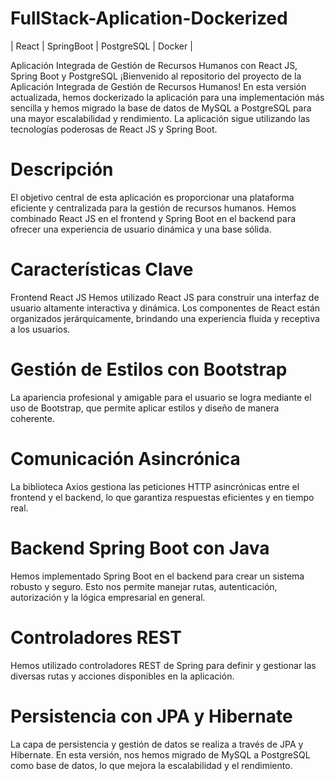 # FullStack-Aplication-Dockerized
| React | SpringBoot | PostgreSQL | Docker |

Aplicación Integrada de Gestión de Recursos Humanos con React JS, Spring Boot y PostgreSQL
¡Bienvenido al repositorio del proyecto de la Aplicación Integrada de Gestión de Recursos Humanos! En esta versión actualizada, hemos dockerizado la aplicación para una implementación más sencilla y hemos migrado la base de datos de MySQL a PostgreSQL para una mayor escalabilidad y rendimiento. La aplicación sigue utilizando las tecnologías poderosas de React JS y Spring Boot.

# Descripción
El objetivo central de esta aplicación es proporcionar una plataforma eficiente y centralizada para la gestión de recursos humanos. Hemos combinado React JS en el frontend y Spring Boot en el backend para ofrecer una experiencia de usuario dinámica y una base sólida.

# Características Clave
Frontend React JS
Hemos utilizado React JS para construir una interfaz de usuario altamente interactiva y dinámica. Los componentes de React están organizados jerárquicamente, brindando una experiencia fluida y receptiva a los usuarios.

# Gestión de Estilos con Bootstrap
La apariencia profesional y amigable para el usuario se logra mediante el uso de Bootstrap, que permite aplicar estilos y diseño de manera coherente.

# Comunicación Asincrónica
La biblioteca Axios gestiona las peticiones HTTP asincrónicas entre el frontend y el backend, lo que garantiza respuestas eficientes y en tiempo real.

# Backend Spring Boot con Java
Hemos implementado Spring Boot en el backend para crear un sistema robusto y seguro. Esto nos permite manejar rutas, autenticación, autorización y la lógica empresarial en general.

# Controladores REST
Hemos utilizado controladores REST de Spring para definir y gestionar las diversas rutas y acciones disponibles en la aplicación.

# Persistencia con JPA y Hibernate
La capa de persistencia y gestión de datos se realiza a través de JPA y Hibernate. En esta versión, nos hemos migrado de MySQL a PostgreSQL como base de datos, lo que mejora la escalabilidad y el rendimiento.

